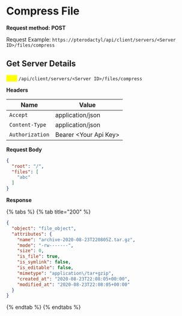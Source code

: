 # Compress File

**Request method: POST**

Request Example: `https://pterodactyl/api/client/servers/<Server ID>/files/compress`

## Get Server Details

<mark style="color:yellow;">`POST`</mark> `/api/client/servers/<Server ID>/files/compress`

**Headers**

| Name            | Value                  |
| --------------- | ---------------------- |
| `Accept`        | application/json       |
| `Content-Type`  | application/json       |
| `Authorization` | Bearer \<Your Api Key> |

**Request Body**

```json
{
  "root": "/",
  "files": [
    "abc"
  ]
}
```

**Response**

{% tabs %}
{% tab title="200" %}
```json
{
  "object": "file_object",
  "attributes": {
    "name": "archive-2020-08-23T220805Z.tar.gz",
    "mode": "-rw-------",
    "size": 0,
    "is_file": true,
    "is_symlink": false,
    "is_editable": false,
    "mimetype": "application\/tar+gzip",
    "created_at": "2020-08-23T22:08:05+00:00",
    "modified_at": "2020-08-23T22:08:05+00:00"
  }
}
```
{% endtab %}
{% endtabs %}
